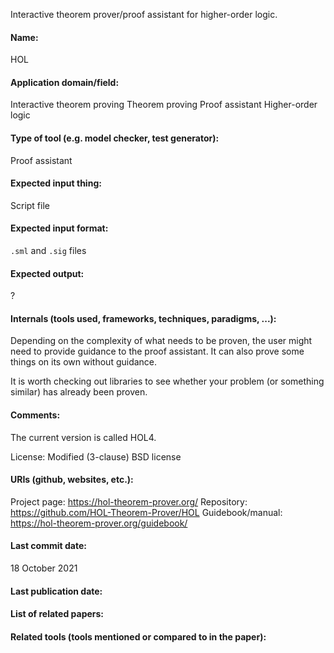 Interactive theorem prover/proof assistant for higher-order logic.

#### Name:
HOL

#### Application domain/field:
Interactive theorem proving
Theorem proving
Proof assistant
Higher-order logic

#### Type of tool (e.g. model checker, test generator):
Proof assistant

#### Expected input thing:
Script file

#### Expected input format:
`.sml` and `.sig` files 

#### Expected output:
?

#### Internals (tools used, frameworks, techniques, paradigms, ...):
Depending on the complexity of what needs to be proven, the user might need to provide guidance to the proof assistant. It can also prove some things on its own without guidance.

It is worth checking out libraries to see whether your problem (or something similar) has already been proven.

#### Comments:
The current version is called HOL4.

License: Modified (3-clause) BSD license

#### URIs (github, websites, etc.):
Project page: https://hol-theorem-prover.org/
Repository: https://github.com/HOL-Theorem-Prover/HOL
Guidebook/manual: https://hol-theorem-prover.org/guidebook/

#### Last commit date:
18 October 2021

#### Last publication date:

#### List of related papers:

#### Related tools (tools mentioned or compared to in the paper):